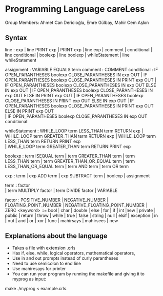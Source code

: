 # Programming Language careLess

Group Members: Ahmet Can Dericioğlu, Emre Gülbay, Mahir Cem Aşkın

## Syntax

line 		: exp 
				| line PRINT exp 
				| PRINT exp 
				| line exp 
				| comment 
				| conditional 
				| line conditional 
				| boolexp 
				| line boolexp
				| whileStatement 
				| line whileStatement

assignment		: VARIABLE EQUALS term 
comment 		: COMMENT
conditional		: IF OPEN_PARANTHESES boolexp CLOSE_PARANTHESES IN exp OUT 
				| IF OPEN_PARANTHESES boolexp CLOSE_PARANTHESES IN PRINT exp  OUT 
				| IF OPEN_PARANTHESES boolexp CLOSE_PARANTHESES IN exp OUT ELSE IN exp OUT 
				| IF OPEN_PARANTHESES boolexp CLOSE_PARANTHESES IN exp OUT ELSE IN PRINT exp OUT 
				| IF OPEN_PARANTHESES boolexp CLOSE_PARANTHESES IN PRINT exp OUT ELSE IN exp OUT 
				| IF OPEN_PARANTHESES boolexp CLOSE_PARANTHESES IN PRINT exp OUT ELSE IN PRINT exp OUT 			
				| IF OPEN_PARANTHESES boolexp CLOSE_PARANTHESES IN exp OUT conditional
			

whileStatement	:
         WHILE_LOOP term LESS_THAN term RETURN exp
        | WHILE_LOOP term GREATER_THAN term RETURN exp
      	| WHILE_LOOP term LESS_THAN term RETURN PRINT exp  
    	  | WHILE_LOOP term GREATER_THAN term RETURN PRINT exp 

boolexp			: term ISEQUAL term
        		| term GREATER_THAN term
        		| term LESS_THAN term
        		| term GREATER_THAN_OR_EQUAL term
        		| term LESS_THAN_OR_EQUAL term
				    | term AND term
				    | term OR term
				


exp    			: term
       			| exp ADD term
       			| exp SUBTRACT term
				    | boolexp
				    | assignment

term 			: factor      
     			| term MULTIPLY factor
     			| term DIVIDE factor
				  | VARIABLE

factor			: POSITIVE_NUMBER
				    | NEGATIVE_NUMBER
				    | FLOATING_POINT_NUMBER
				    | NEGATIVE_FLOATING_POINT_NUMBER
				    | ZERO
\<keyword> ::= bool | char | double | else | for | if | int |new | private | public | return | throw | while | true | false | string | null | elsif | exception | in | out | and | or | xor | func | mahirsays | mahirsees | new

## Explanations about the language

- Takes a file with extension .crls
- Has if, else, while, logical operators, mathematical operators,  
- Use in and out prompts instead of curly parantheses
- Need to use semicolon to end line
- Use mahiresays for printer
- You can run your program by running the makefile and giving it to myprog as input:

make
./myprog < example.crls
